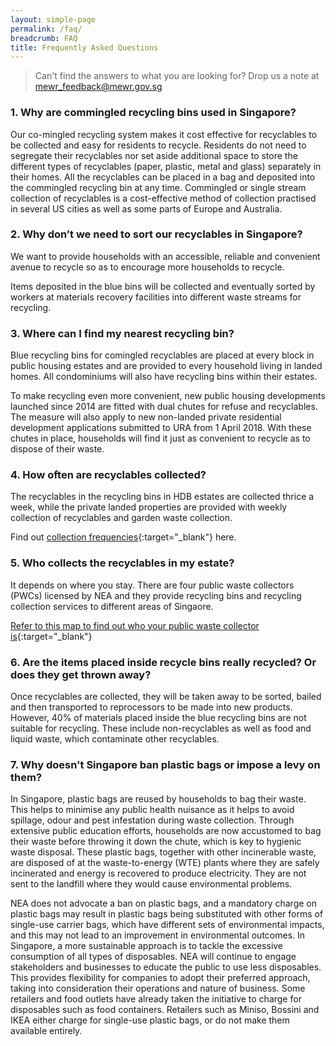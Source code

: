 ```yaml
---
layout: simple-page
permalink: /faq/
breadcrumb: FAQ
title: Frequently Asked Questions 
---
```


> Can't find the answers to what you are looking for? Drop us a note at <mewr_feedback@mewr.gov.sg> 

### 1. Why are commingled recycling bins used in Singapore?

Our co-mingled recycling system makes it cost effective for recyclables to be collected and easy for residents to recycle. Residents do not need to segregate their recyclables nor set aside additional space to store the different types of recyclables (paper, plastic, metal and glass) separately in their homes. All the recyclables can be placed in a bag and deposited into the commingled recycling bin at any time. Commingled or single stream collection of recyclables is a cost-effective method of collection practised in several US cities as well as some parts of Europe and Australia.


### 2. Why don’t we need to sort our recyclables in Singapore?

We want to provide households with an accessible, reliable and convenient avenue to recycle so as to encourage more households to recycle. 

Items deposited in the blue bins will be collected and eventually sorted by workers at materials recovery facilities into different waste streams for recycling.


### 3. Where can I find my nearest recycling bin?

Blue recycling bins for comingled recyclables are placed at every block in public housing estates and are provided to every household living in landed homes. All condominiums will also have recycling bins within their estates. 

To make recycling even more convenient, new public housing developments launched since 2014 are fitted with dual chutes for refuse and recyclables. The measure will also apply to new non-landed private residential development applications submitted to URA from 1 April 2018. With these chutes in place, households will find it just as convenient to recycle as to dispose of their waste.


### 4. How often are recyclables collected?

The recyclables in the recycling bins in HDB estates are collected thrice a week, while the private landed properties are provided with weekly collection of recyclables and garden waste collection. 

Find out [collection frequencies](https://www.nea.gov.sg/our-services/waste-management/3r-programmes-and-resources/national-recycling-programme){:target="_blank"} here.

### 5. Who collects the recyclables in my estate?

It depends on where you stay. There are four public waste collectors (PWCs) licensed by NEA and they provide recycling bins and recycling collection services to different areas of Singaore.

[Refer to this map to find out who your public waste collector is](https://www.nea.gov.sg/our-services/waste-management/3r-programmes-and-resources/national-recycling-programme){:target="_blank"}


### 6. Are the items placed inside recycle bins really recycled? Or does they get thrown away? 

Once recyclables are collected, they will be taken away to be sorted, bailed and then transported to reprocessors to be made into new products. However, 40% of materials placed inside the blue recycling bins are not suitable for recycling. These include non-recyclables as well as food and liquid waste, which contaminate other recyclables.

### 7. Why doesn't Singapore ban plastic bags or impose a levy on them?

In Singapore, plastic bags are reused by households to bag their waste. This helps to minimise any public health nuisance as it helps to avoid spillage, odour and pest infestation during waste collection. Through extensive public education efforts, households are now accustomed to bag their waste before throwing it down the chute, which is key to hygienic waste disposal. These plastic bags, together with other incinerable waste, are disposed of at the waste-to-energy (WTE) plants where they are safely incinerated and energy is recovered to produce electricity. They are not sent to the landfill where they would cause environmental problems.

NEA does not advocate a ban on plastic bags, and a mandatory charge on plastic bags may result in plastic bags being substituted with other forms of single-use carrier bags, which have different sets of environmental impacts, and this may not lead to an improvement in environmental outcomes. In Singapore, a more sustainable approach is to tackle the excessive consumption of all types of disposables. NEA will continue to engage stakeholders and businesses to educate the public to use less disposables. This provides flexibility for companies to adopt their preferred approach, taking into consideration their operations and nature of business. Some retailers and food outlets have already taken the initiative to charge for disposables such as food containers. Retailers such as Miniso, Bossini and IKEA either charge for single-use plastic bags, or do not make them available entirely.
